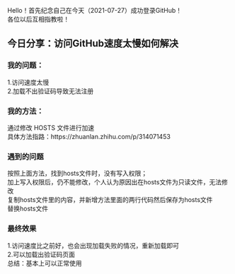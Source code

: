 Hello！首先纪念自己在今天（2021-07-27）成功登录GitHub！<br>
各位以后互相指教啦！<br>

<h2>今日分享：访问GitHub速度太慢如何解决</h2>
<h3>我的问题：</h3>
<p>1.访问速度太慢<br>
2.加载不出验证码导致无法注册</p>
<h3>我的方法：</h3>
<p>通过修改 HOSTS 文件进行加速<br>
具体方法指路：https://zhuanlan.zhihu.com/p/314071453</p>
<h3>遇到的问题</h3>
<p>按照上面方法，找到hosts文件时，没有写入权限；<br>
加上写入权限后，仍不能修改，个人认为原因出在hosts文件为只读文件，无法修改<br>
复制hosts文件里的内容，并新增方法里面的两行代码然后保存为hosts文件<br>
替换hosts文件</p>
<h3>最终效果</h3>
<p>1.访问速度比之前好，也会出现加载失败的情况，重新加载即可<br>
2.可以加载出验证码页面<br>
总结：基本上可以正常使用</p>
